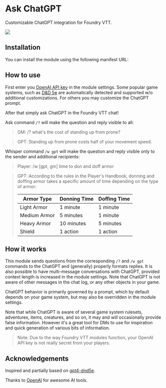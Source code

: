 # Ask ChatGPT

Customizable ChatGPT integration for Foundry VTT.

![](https://img.shields.io/badge/Foundry_VTT-v10-informational)

## Installation

You can install the module using the following manifest URL:

## How to use

First enter you [OpenAI API key](https://platform.openai.com/account/api-keys) in the module settings.
Some popular game systems, such as [D&D 5e](https://foundryvtt.com/packages/dnd5e) are automatically
detected and supported w/o additional customizations. For others you may customize the ChatGPT prompt.

After that simply ask ChatGPT in the Foundry VTT chat!

Ask command `/?` will make the question and reply visible to all:

> GM: /? what's the cost of standing up from prone?

> GPT: Standing up from prone costs half of your movement speed.

Whisper command `/w gpt` will make the question and reply visible only to the sender and additional recipients:

> Player: /w [gpt, gm] time to don and doff armor

> GPT: According to the rules in the Player's Handbook, donning and doffing armor takes
> a specific amount of time depending on the type of armor:
>
> | Armor Type   | Donning Time | Doffing Time |
> | ------------ | ------------ | ------------ |
> | Light Armor  | 1 minute     | 1 minute     |
> | Medium Armor | 5 minutes    | 1 minute     |
> | Heavy Armor  | 10 minutes   | 5 minutes    |
> | Shield       | 1 action     | 1 action     |

## How it works

This module sends questions from the corresponding `/?` and `/w gpt` commands to the ChatGPT
and (generally) properly formats replies. It is also possible to have multi-message conversations
with ChatGPT, provided context length is increased in the module settings. Note that ChatGPT is
not aware of other messages in the chat log, or any other objects in your game.

ChatGPT behavior is primarily governed by a prompt, which by default depends on your game system,
but may also be overridden in the module settings.

Note that while ChatGPT is aware of several game system rulesets, adventures, items, creatures, and
so on, it may and will occasionally provide false information. However it's a great tool for DMs
to use for inspiration and quick generation of various bits of information.

> Note: Due to the way Foundry VTT modules function, your OpenAI API key is not really secret
> from your players.

## Acknowledgements

Inspired and partially based on [gpt4-dnd5e](https://github.com/ctbritt/gpt4-dnd5e).

Thanks to [OpenAI](https://openai.com) for awesome AI tools.
